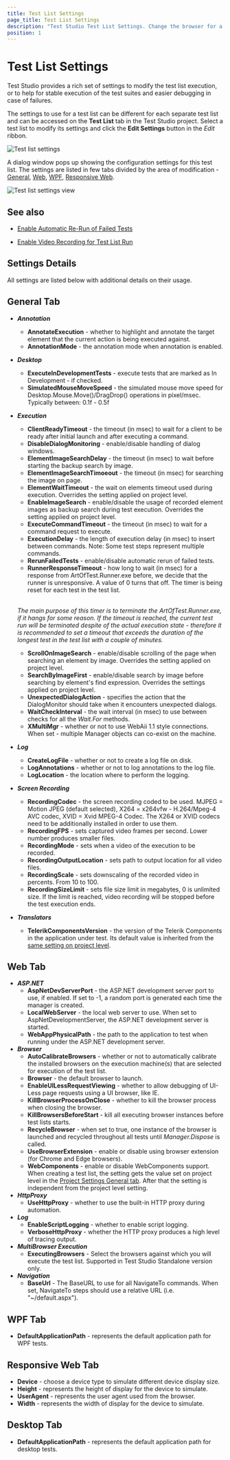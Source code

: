 ```yaml
---
title: Test List Settings
page_title: Test List Settings
description: "Test Studio Test List Settings. Change the browser for a test list run. RunnerResponseTimeout. UnexpectedDialogAction. KillBrowserProcessOnClose KillBrowsersBeforeStart Test list baseURL"
position: 1
---
```

# Test List Settings

Test Studio provides a rich set of settings to modify the test list execution, or to help for stable execution of the test suites and easier debugging in case of failures.

The settings to use for a test list can be different for each separate test list and can be accessed on the **Test List** tab in the Test Studio project. Select a test list to modify its settings and click the **Edit Settings** button in the _Edit_ ribbon.

![Test list settings][1]

A dialog window pops up showing the configuration settings for this test list. The settings are listed in few tabs divided by the area of modification - <a href="#general-tab">General</a>, <a href="#web-tab">Web</a>, <a href="#wpf-tab">WPF</a>, <a href="#responsive-web-tab">Responsive Web</a>.

![Test list settings view][3]

## See also

* <a href="/automated-tests/test-lists/rerun-failed-tests" target="_blank">Enable Automatic Re-Run of Failed Tests</a>

* <a href="/automated-tests/test-lists/test-list-video-recording" target="_blank">Enable Video Recording for Test List Run</a>

## <strong>Settings Details</strong>

All settings are listed below with additional details on their usage.

## General Tab

* ***Annotation***
	* **AnnotateExecution** - whether to highlight and annotate the target element that the current action is being executed against.
	* **AnnotationMode** - the annotation mode when annotation is enabled.
* ***Desktop***
	* **ExecuteInDevelopmentTests** - execute tests that are marked as In Development - if checked.
	* **SimulatedMouseMoveSpeed** - the simulated mouse move speed for Desktop.Mouse.Move()/DragDrop() operations in pixel/msec. Typically between: 0.1f - 0.5f
* ***Execution***
	* **ClientReadyTimeout** - the timeout (in msec) to wait for a client to be ready after initial launch and after executing a command.
	* **DisableDialogMonitoring** - enable/disable handling of dialog windows.
	* **ElementImageSearchDelay** - the timeout (in msec) to wait before starting the backup search by image.
	* **ElementImageSearchTimoeout** - the timeout (in msec) for searching the image on page.
	* **ElementWaitTimeout** - the wait on elements timeout used during execution. Overrides the setting applied on project level.
	* **EnableImageSearch** - enable/disable the usage of recorded element images as backup search during test execution.  Overrides the setting applied on project level.
	* **ExecuteCommandTimeout** - the timeout (in msec) to wait for a command request to execute.
	* **ExecutionDelay** - the length of execution delay (in msec) to insert between commands. Note: Some test steps represent multiple commands.
	* **RerunFailedTests** - enable/disable automatic rerun of failed tests.
	* **RunnerResponseTimeout** - how long to wait (in msec) for a response from ArtOfTest.Runner.exe before, we decide that the runner is unresponsive. A value of 0 turns that off. The timer is being reset for each test in the test list. </br>
	
	</br>

	*The main purpose of this timer is to terminate the ArtOfTest.Runner.exe, if it hangs for some reason. If the timeout is reached, the current test run will be terminated despite of the actual execution state  - therefore it is recommended to set a timeout that exceeds the duration of the longest test in the test list with a couple of minutes.*
	* **ScrollOnImageSearch** - enable/disable scrolling of the page when searching an element by image. Overrides the setting applied on project level.
	* **SearchByImageFirst** - enable/disable search by image before searching by element's find expression. Overrides the settings applied on project level.
	* **UnexpectedDialogAction** - specifies the action that the DialogMonitor should take when it encounters unexpected dialogs.
	* **WaitCheckInterval** - the wait interval (in msec) to use between checks for all the *Wait.For* methods.
	* **XMultiMgr** - whether or not to use WebAii 1.1 style connections. When set - multiple Manager objects can co-exist on the machine.
* ***Log***
	* **CreateLogFile** - whether or not to create a log file on disk.
	* **LogAnnotations** - whether or not to log annotations to the log file.
	* **LogLocation** - the location where to perform the logging.
* ***Screen Recording***
	* **RecordingCodec** - the screen recording coded to be used. MJPEG = Motion JPEG (default selected), X264 = x264vfw - H.264/Mpeg-4 AVC codec, XVID = Xvid MPEG-4 Codec. The X264 or XVID codecs need to be additionally installed in order to use them.
	* **RecordingFPS** - sets captured video frames per second. Lower number produces smaller files.
	* **RecordingMode** - sets when a video of the execution to be recorded.
	* **RecordingOutputLocation** - sets path to output location for all video files.
	* **RecordingScale** - sets downscaling of the recorded video in percents. From 10 to 100.
	* **RecordingSizeLimit** - sets file size limit in megabytes, 0 is unlimited size. If the limit is reached, video recording will be stopped before the test execution ends.
* ***Translators***
	* __TelerikComponentsVersion__ - the version of the Telerik Components in the application under test. Its default value is inherited from the <a href="/features/project-settings/translators#select-the-version-of-the-telerik-components-under-test" target="_blank">same setting on project level</a>.

## Web Tab

* ***ASP.NET***
	* **AspNetDevServerPort** - the ASP.NET development server port to use, if enabled. If set to -1, a random port is generated each time the manager is created.
	* **LocalWebServer** - the local web server to use. When set to AspNetDevelopmentServer, the ASP.NET development server is started.
	* **WebAppPhysicalPath** - the path to the application to test when running under the ASP.NET development server.
* ***Browser***
	* **AutoCalibrateBrowsers** - whether or not to automatically calibrate the installed browsers on the execution machine(s) that are selected for execution of the test list. 
	* **Browser** - the default browser to launch.
	* **EnableUILessRequestViewing** - whether to allow debugging of UI-Less page requests using a UI browser, like IE.
	* **KillBrowserProcessOnClose** - whether to kill the browser process when closing the browser.
	* **KillBrowsersBeforeStart** - kill all executing browser instances before test lists starts.
	* **RecycleBrowser** - when set to true, one instance of the browser is launched and recycled throughout all tests until *Manager.Dispose* is called.
	* **UseBrowserExtension** - enable or disable using browser extension (for Chrome and Edge browsers).
	* **WebComponents** - enable or disable WebComponents support. When creating a test list, the setting gets the value set on project level in the <a href="/features/project-settings/general#web-components" target="_blank">Project Settings General tab</a>. After that the setting is independent from the project level setting.
* ***HttpProxy***
	* **UseHttpProxy** - whether to use the built-in HTTP proxy during automation. 
* ***Log***
	* **EnableScriptLogging** - whether to enable script logging.
	* **VerboseHttpProxy** - whether the HTTP proxy produces a high level of tracing output.
* ***MultiBrowser Execution***
	* **ExecutingBrowsers** - Select the browsers against which you will execute the test list. Supported in Test Studio Standalone version only.
* ***Navigation***
	* **BaseUrl** - The BaseURL to use for all NavigateTo commands. When set, NavigateTo steps should use a relative URL (i.e. "~/default.aspx").


## WPF Tab

* **DefaultApplicationPath** - represents the default application path for WPF tests.

## Responsive Web Tab

* **Device** - choose a device type to simulate different device display size.
* **Height** - represents the height of display for the device to simulate.
* **UserAgent** - represents the user agent used from the browser.
* **Width** - represents the width of display for the device to simulate.

## Desktop Tab

* **DefaultApplicationPath** - represents the default application path for desktop tests.


[1]: /img/features/test-lists/test-list-settings/fig1.png
[3]: /img/features/test-lists/test-list-settings/fig3.png
